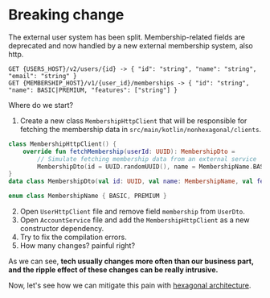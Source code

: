 # Breaking change

The external user system has been split. Membership-related fields are deprecated and now handled by a new external membership system, also http. 

```
GET {USERS_HOST}/v2/users/{id} -> { "id": "string", "name": "string", "email": "string" }
GET {MEMBERSHIP_HOST}/v1/{user_id}/memberships -> { "id": "string", "name": BASIC|PREMIUM, "features": ["string"] }
```

Where do we start? 
1. Create a new class `MembershipHttpClient` that will be responsible for fetching the membership data in `src/main/kotlin/nonhexagonal/clients`.
```kotlin
class MembershipHttpClient() {
    override fun fetchMembership(userId: UUID): MembershipDto =
        // Simulate fetching membership data from an external service
        MembershipDto(id = UUID.randomUUID(), name = MembershipName.BASIC, features = listOf("feature1", "feature2"))
}
data class MembershipDto(val id: UUID, val name: MembershipName, val features: List<String>)

enum class MembershipName { BASIC, PREMIUM }
```
2. Open `UserHttpClient` file and remove field `membership` from `UserDto`.
3. Open `AccountService` file and add the `MembershipHttpClient` as a new constructor dependency.
4. Try to fix the compilation errors.
5. How many changes? painful right?

As we can see, **tech usually changes more often than our business part, and the ripple effect of these changes can be really
intrusive.**

Now, let's see how we can mitigate this pain with [hexagonal architecture](/workshop_steps/hexagonal/1_basic_structure.md).